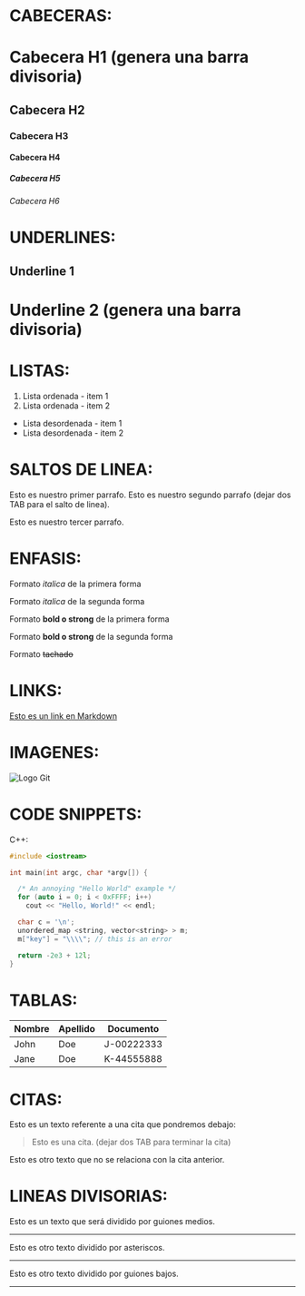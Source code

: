 # CABECERAS:

# Cabecera H1 (genera una barra divisoria)
## Cabecera H2
### Cabecera H3
#### Cabecera H4
##### Cabecera H5
###### Cabecera H6


# UNDERLINES:
Underline 1
-----------
Underline 2 (genera una barra divisoria)
===========

# LISTAS:
1. Lista ordenada - item 1
2. Lista ordenada - item 2

- Lista desordenada - item 1
- Lista desordenada - item 2


# SALTOS DE LINEA:
Esto es nuestro primer parrafo.
Esto es nuestro segundo parrafo (dejar dos TAB para el salto de linea).

Esto es nuestro tercer parrafo.


# ENFASIS:
Formato *italica* de  la primera forma

Formato _italica_ de  la segunda forma

Formato **bold o strong** de la primera forma

Formato __bold o strong__ de la segunda forma

Formato ~~tachado~~


# LINKS:
[Esto es un link en Markdown](http://www.google.com)


# IMAGENES:
![Logo Git](https://git-scm.com/images/logo@2x.png)


# CODE SNIPPETS:
C++:
```C++
#include <iostream>

int main(int argc, char *argv[]) {

  /* An annoying "Hello World" example */
  for (auto i = 0; i < 0xFFFF; i++)
    cout << "Hello, World!" << endl;

  char c = '\n';
  unordered_map <string, vector<string> > m;
  m["key"] = "\\\\"; // this is an error

  return -2e3 + 12l;
}
```


# TABLAS:
| Nombre | Apellido | Documento |
| ------ | -------- | --------- |
| John | Doe | J-00222333 |
| Jane | Doe | K-44555888 |


# CITAS:
Esto es un texto referente a una cita que pondremos debajo:
> Esto es una cita. (dejar dos TAB para terminar la cita)

Esto es otro texto que no se relaciona con la cita anterior.


# LINEAS DIVISORIAS:
Esto es un texto que será dividido por guiones medios.

---
Esto es otro texto dividido por asteriscos.

***
Esto es otro texto dividido por guiones bajos.

___
